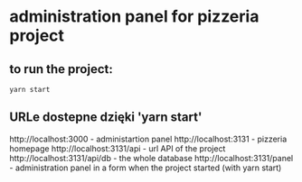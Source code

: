 # administration panel for pizzeria project

## to run the project:

`yarn start`

## URLe dostepne dzięki 'yarn start'

http://localhost:3000 - administartion panel
http://localhost:3131 - pizzeria homepage
http://localhost:3131/api - url API of the project
http://localhost:3131/api/db - the whole database
http://localhost:3131/panel - administration panel in a form when the project started (with yarn start)
